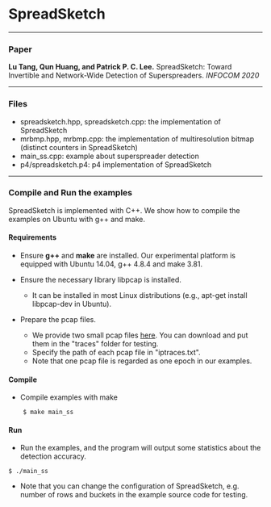 # SpreadSketch

---
### Paper
__Lu Tang, Qun Huang, and Patrick P. C. Lee.__
SpreadSketch: Toward Invertible and Network-Wide Detection of Superspreaders.
_INFOCOM 2020_

---
### Files
- spreadsketch.hpp, spreadsketch.cpp: the implementation of SpreadSketch
- mrbmp.hpp, mrbmp.cpp: the implementation of multiresolution bitmap (distinct
  counters in SpreadSketch)
- main\_ss.cpp: example about superspreader detection
- p4/spreadsketch.p4: p4 implementation of SpreadSketch
---

### Compile and Run the examples
SpreadSketch is implemented with C++. We show how to compile the examples on
Ubuntu with g++ and make.

#### Requirements
- Ensure __g++__ and __make__ are installed.  Our experimental platform is
  equipped with Ubuntu 14.04, g++ 4.8.4 and make 3.81.

- Ensure the necessary library libpcap is installed.
    - It can be installed in most Linux distributions (e.g., apt-get install
      libpcap-dev in Ubuntu).

- Prepare the pcap files.
    - We provide two small pcap files
      [here](https://drive.google.com/file/d/1WLEjB-w4ZlNshl1vUMb98rrowFuMBWuJ/view?usp=sharing).
      You can download and put them in the "traces" folder for testing.  
    - Specify the path of each pcap file in "iptraces.txt". 
    - Note that one pcap file is regarded as one epoch in our examples. 

#### Compile
- Compile examples with make

```
    $ make main_ss
```

#### Run
- Run the examples, and the program will output some statistics about the detection accuracy. 

```
$ ./main_ss
```

- Note that you can change the configuration of SpreadSketch, e.g. number of rows and buckets in the example source code for testing.




